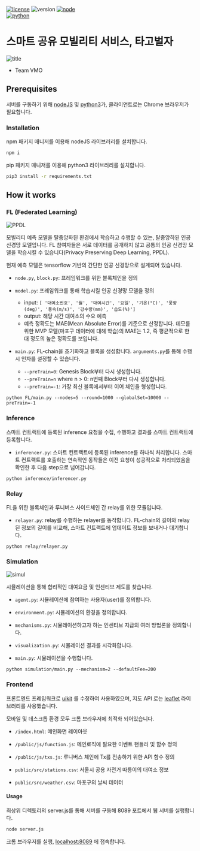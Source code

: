 [![license](https://img.shields.io/badge/license-MIT-black)](https://opensource.org/licenses/MIT)
![version](https://img.shields.io/badge/version-v0.3.1-orange.svg)
[![node](https://img.shields.io/badge/node-%3E%3D8.9.4-yellow.svg)](https://nodejs.org/en/)   
[![python](https://img.shields.io/badge/python-3.6.8-blue)](https://www.python.org)

# 스마트 공유 모빌리티 서비스, 타고벌자

![title](https://github.com/eric-yoo/mobicrypt/blob/master/images/phone.png)

* Team VMO

## Prerequisites

서버를 구동하기 위해 [nodeJS](https://nodejs.org/en/download/) 및 [python3](https://www.python.org/downloads/)가, 클라이언트로는 Chrome 브라우저가 필요합니다.

### Installation

npm 패키지 매니저를 이용해 nodeJS 라이브러리를 설치합니다.

```bash
npm i
```

pip 패키지 매니저를 이용해 python3 라이브러리를 설치합니다.

```bash
pip3 install -r requirements.txt
```

## How it works

### FL (Federated Learning)

![PPDL](https://github.com/eric-yoo/mobicrypt/blob/master/images/PPDL.png)

모빌리티 예측 모델을 탈중앙화된 환경에서 학습하고 수행할 수 있는, 탈중앙하된 인공신경망 모델입니다. FL 참여자들은 서로 데이터를 공개하지 않고 공통의 인공 신경망 모델을 학습시킬 수 있습니다(Privacy Preserving Deep Learning, PPDL).

현재 예측 모델은 tensorflow 기반의 간단한 인공 신경망으로 설계되어 있습니다.

- `node.py`, `block.py`: 프레임워크를 위한 블록체인을 정의

- `model.py`: 프레임워크를 통해 학습시킬 인공 신경망 모델을 정의
  - input: `[ '대여소번호', '월', '대여시간', '요일', '기온(°C)', '풍향(deg)', '풍속(m/s)', '강수량(mm)', '습도(%)']` 
  - output: 해당 시간 대여소의 수요 예측
  - 예측 정확도는 MAE(Mean Absolute Error)를 기준으로 산정합니다. 데모를 위한 MVP 모델(마포구 데이터에 대해 학습)의 MAE는 1.2, 즉 평균적으로 한 대 정도의 높은 정확도를 보입니다.
  
- `main.py`: FL-chain을 초기화하고 블록을 생성합니다. `arguments.py`를 통해 수행 시 인자를 설정할 수 있습니다.
  - `--preTrain=0`: Genesis Block부터 다시 생성합니다.
  - `--preTrain=n` where n > 0: n번째 Block부터 다시 생성합니다.
  - `--preTrain=-1`: 가장 최신 블록에서부터 이어 체인을 형성합니다.
  
```
python FL/main.py --nodes=5 --round=1000 --globalSet=10000 --preTrain=-1
```

### Inference

스마트 컨트랙트에 등록된 inference 요청을 수집, 수행하고 결과를 스마트 컨트랙트에 등록합니다.

- `inferencer.py`: 스마트 컨트랙트에 등록된 inference를 하나씩 처리합니다. 스마트 컨트랙트를 호출하는 연속적인 동작들은 이전 요청이 성공적으로 처리되었음을 확인한 후 다음 step으로 넘어갑니다.

```
python inference/inferencer.py
```

### Relay

FL을 위한 블록체인과 루니버스 사이드체인 간 relay를 위한 모듈입니다.

- `relayer.py`: relay를 수행하는 relayer를 동작합니다. FL-chain의 길이와 relay 된 정보의 길이를 비교해, 스마트 컨트랙트에 업데이트 정보를 보내거나 대기합니다.

```
python relay/relayer.py
```

### Simulation

![simul](https://github.com/eric-yoo/mobicrypt/blob/master/images/simul.png)

시뮬레이션을 통해 합리적인 대여요금 및 인센티브 제도를 찾습니다.

- `agent.py`: 시뮬레이션에 참여하는 사용자(user)를 정의합니다.

- `environment.py`: 시뮬레이션의 환경을 정의합니다.

- `mechanisms.py`: 시뮬레이션하고자 하는 인센티브 지급의 여러 방법론을 정의합니다.

- `visualization.py`: 시뮬레이션 결과를 시각화합니다.

- `main.py`: 시뮬레이션을 수행합니다.

```
python simulation/main.py --mechanism=2 --defaultFee=200
```

### Frontend

프론트엔드 프레임워크로 [uikit](https://getuikit.com) 를 수정하여 사용하였으며, 지도 API 로는 [leaflet](https://leafletjs.com) 라이브러리를 사용했습니다. 

모바일 및 데스크톱 환경 모두 크롬 브라우저에 최적화 되어있습니다.

- `/index.html`: 메인화면 레이아웃

- `/public/js/function.js`: 메인로직에 필요한 이벤트 핸들러 및 함수 정의

- `/public/js/txs.js`: 루니버스 체인에 Tx를 전송하기 위한 API 함수 정의

- `public/src/stations.csv`: 서울시 공용 자전거 따릉이의 대여소 정보

- `public/src/weather.csv`: 마포구의 날씨 데이터


#### Usage

최상위 디렉토리의 server.js를 통해 서버를 구동해 8089 포트에서 웹 서버를 실행합니다.

```bash
node server.js
```

크롬 브라우저를 실행, [localhost:8089](http://localhost:8089) 에 접속합니다.
